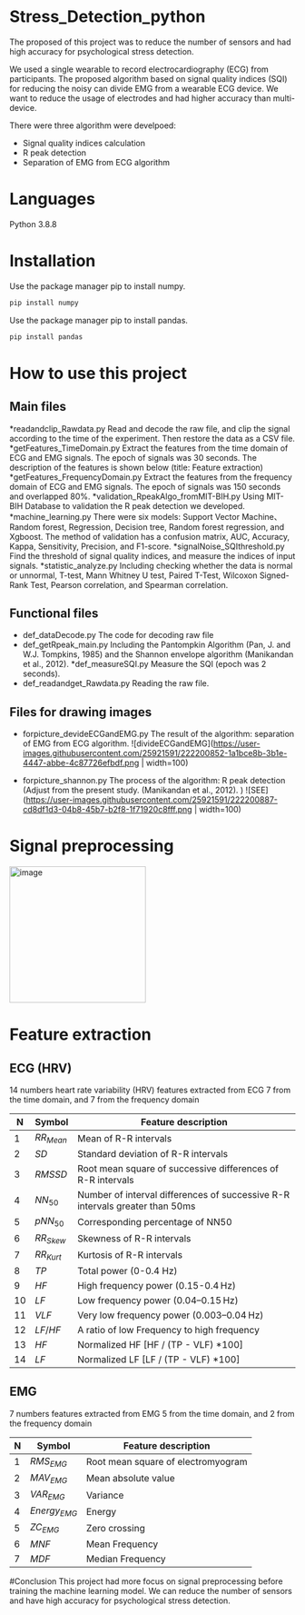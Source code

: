 # Stress_Detection_python
The proposed of this project was to reduce the number of sensors and had high accuracy for psychological stress detection.

We used a single wearable to record electrocardiography (ECG) from participants. The proposed algorithm based on signal quality indices (SQI) for reducing the noisy can divide EMG from a wearable ECG device. We want to reduce the usage of electrodes and had higher accuracy than multi-device.

There were three algorithm were develpoed:
* Signal quality indices calculation
* R peak detection
* Separation of EMG from ECG algorithm

# Languages
Python 3.8.8

# Installation
Use the package manager pip to install numpy.
```bash
pip install numpy
```
Use the package manager pip to install pandas.
```bash
pip install pandas
```

# How to use this project
## Main files
*readandclip_Rawdata.py
Read and decode the raw file, and clip the signal according to the time of the experiment. Then restore the data as a CSV file.
*getFeatures_TimeDomain.py
Extract the features from the time domain of ECG and EMG signals. The epoch of signals was 30 seconds. The description of the features is shown below (title: Feature extraction)
*getFeatures_FrequencyDomain.py
Extract the features from the frequency domain of ECG and EMG signals. The epoch of signals was 150 seconds and overlapped 80%.
*validation_RpeakAlgo_fromMIT-BIH.py
Using MIT-BIH Database to validation the R peak detection we developed.
*machine_learning.py
There were six models: Support Vector Machine、Random forest, Regression, Decision tree, Random forest regression, and Xgboost. The method of validation has a confusion matrix, AUC, Accuracy, Kappa, Sensitivity, Precision, and F1-score.
*signalNoise_SQIthreshold.py
Find the threshold of signal quality indices, and measure the indices of input signals.
*statistic_analyze.py
Including checking whether the data is normal or unnormal, T-test, Mann Whitney U test, Paired T-Test, Wilcoxon Signed-Rank Test, Pearson correlation, and Spearman correlation.

## Functional files
* def_dataDecode.py
The code for decoding raw file
* def_getRpeak_main.py
Including the Pantompkin Algorithm (Pan, J. and W.J. Tompkins, 1985) and the Shannon envelope algorithm (Manikandan et al., 2012). 
*def_measureSQI.py
Measure the SQI (epoch was 2 seconds).
* def_readandget_Rawdata.py
Reading the raw file.

## Files for drawing images
* forpicture_devideECGandEMG.py
The result of the algorithm: separation of EMG from ECG algorithm.
![divideECGandEMG](https://user-images.githubusercontent.com/25921591/222200852-1a1bce8b-3b1e-4447-abbe-4c87726efbdf.png | width=100)

* forpicture_shannon.py
The process of the algorithm: R peak detection (Adjust from the present study. (Manikandan et al., 2012). )
![SEE](https://user-images.githubusercontent.com/25921591/222200887-cd8df1d3-04b8-45b7-b2f8-1f71920c8fff.png | width=100)

# Signal preprocessing
<img width="240" alt="image" src="https://user-images.githubusercontent.com/25921591/222178747-9e10052f-998a-466b-9828-b80f6e1e419a.png">

# Feature extraction
## ECG (HRV)
14 numbers heart rate variability (HRV) features extracted from ECG
7 from the time domain, and 7 from the frequency domain

| N  | Symbol | Feature description |
|  ----  | ----  | ---- |
| 1 | $RR_{Mean}$ | Mean of R-R intervals|
| 2 | $SD$ | Standard deviation of R-R intervals |
| 3 | $RMSSD$ | Root mean square of successive differences of R-R intervals |
| 4 | $NN_{50}$ | Number of interval differences of successive R-R intervals greater than 50ms |
| 5 | $pNN_{50}$ | Corresponding percentage of NN50 |
| 6 | $RR_{Skew}$ | Skewness of R-R intervals |
| 7 | $RR_{Kurt}$ | Kurtosis of R-R intervals |
| 8 | $TP$ | Total power (0-0.4 Hz) |
| 9 | $HF$ | High frequency power (0.15-0.4 Hz) |
| 10 | $LF$ | Low frequency power (0.04–0.15 Hz) |
| 11 | $VLF$ | Very low frequency power (0.003–0.04 Hz) |
| 12 | $LF/HF$ | A ratio of low Frequency to high frequency |
| 13 | $HF%$ | Normalized HF [HF / (TP - VLF) *100] |
| 14 | $LF%$ | Normalized LF [LF / (TP - VLF) *100] |

## EMG
7 numbers features extracted from EMG
5 from the time domain, and 2 from the frequency domain

| N  | Symbol | Feature description |
|  ----  | ----  | ---- |
| 1 | $RMS_{EMG}$ | Root mean square of electromyogram|
| 2 | $MAV_{EMG}$ | Mean absolute value |
| 3 | $VAR_{EMG}$ | Variance |
| 4 | $Energy_{EMG}$ | Energy |
| 5 | $ZC_{EMG}$ | Zero crossing |
| 6 | $MNF$ | Mean Frequency |
| 7 | $MDF$ | Median Frequency |

#Conclusion
This project had more focus on signal preprocessing before training the machine learning model. We can reduce the number of sensors and have high accuracy for psychological stress detection.

